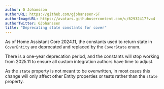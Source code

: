 ```yaml
---
author: G Johansson
authorURL: https://github.com/gjohansson-ST
authorImageURL: https://avatars.githubusercontent.com/u/62932417?v=4
authorTwitter: GJohansson
title: "Deprecating state constants for cover"
---
```


As of Home Assistant Core 2024.11, the constants used to return state in `CoverEntity` are deprecated and replaced by the `CoverState` enum.

There is a one-year deprecation period, and the constants will stop working from 2025.11 to ensure all custom integration authors have time to adjust.

As the `state` property is not meant to be overwritten, in most cases this change will only affect other Entity properties or tests rather than the `state` property.
